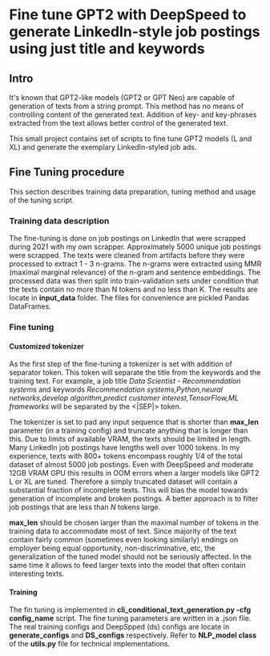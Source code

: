 # Fine tune GPT2 with DeepSpeed to generate LinkedIn-style job postings using just title and keywords

## Intro
It's known that GPT2-like models (GPT2 or GPT Neo) are capable of generation of texts from a string prompt. This method has no means of controlling content of the generated text. Addition of key- and key-phrases extracted from the text allows better control of the generated text.

This small project contains set of scripts to fine tune GPT2 models (L and XL) and generate the exemplary LinkedIn-styled job ads. 

## Fine Tuning procedure
This section describes training data preparation, tuning method and usage of the tuning script.

### Training data description
The fine-tuning is done on job postings on LinkedIn that were scrapped during 2021 with my own scrapper. Approximately 5000 unique job postings were scrapped. The texts were cleaned from artifacts before they were processed to extract 1 - 3 n-grams. The n-grams were extracted using MMR (maximal marginal relevance) of the n-gram and sentence embeddings. The processed data was then split into train-validation sets under condition that the texts contain no more than N tokens and no less than K. The results are locate in **input_data** folder. The files for convenience are pickled Pandas DataFrames.

### Fine tuning
#### Customized tokenizer
As the first step of the fine-tuning a tokenizer is set with addition of separator token. This token will separate the title from the keywords and the training text. For example, a job title *Data Scientist - Recommendation systems* and keywords *Recommendation systems,Python,neural networks,develop algorithm,predict customer interest,TensorFlow,ML frameworks* will be separated by the <|SEP|> token. 

The tokenizer is set to pad any input sequence that is shorter than **max_len** parameter (in a training config) and truncate anything that is longer than this. Due to limits of available VRAM, the texts should be limited in length. Many LinkedIn job postings have lengths well over 1000 tokens. In my experience, texts with 800+ tokens encompass roughly 1/4 of the total dataset of almost 5000 job postings. Even with DeepSpeed and moderate 12GB VRAM GPU this results in OOM errors when a larger models like GPT2 L or XL are tuned. Therefore a simply truncated dataset will contain a substantial fraction of incomplete texts. This will bias the model towards generation of incomplete and broken postings. A better approach is to filter job postings that are less than *N* tokens large. 

 **max_len** should be chosen larger than the maximal number of tokens in the training data to accommodate most of text. Since majority of the text contain fairly common (sometimes even looking similarly) endings on employer being equal opportunity, non-discriminative, etc, the generalization of the tuned model should not be seriously affected. In the same time it allows to feed larger texts into the model that often contain interesting texts.

#### Training
The fin tuning is implemented in **cli_conditional_text_generation.py -cfg config_name** script. The fine tuning parameters are written in a .json file. The real training configs and DeepSpped (ds) configs are locate in **generate_configs** and **DS_configs** respectively. 
Refer to **NLP_model class** of the **utils.py** file for technical implementations. 
